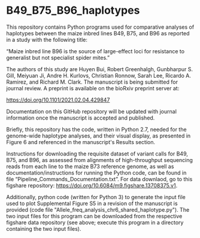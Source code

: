 # B49_B75_B96_haplotypes

This repository contains Python programs used for comparative analyses of haplotypes between the maize inbred lines B49, B75, and B96 as reported in a study with the following title:

“Maize inbred line B96 is the source of large-effect loci for resistance to generalist but not specialist spider mites.”

The authors of this study are Huyen Bui, Robert Greenhalgh, Gunbharpur S. Gill, Meiyuan Ji, Andre H. Kurlovs, Christian Ronnow, Sarah Lee, Ricardo A. Ramirez, and Richard M. Clark. The manuscript is being submitted for journal review. A preprint is available on the bioRxiv preprint server at: 

https://doi.org/10.1101/2021.02.04.429847

Documentation on this GitHub repository will be updated with journal information once the manuscript is accepted and published.

Briefly, this repository has the code, written in Python 2.7, needed for the genome-wide haplotype analyses, and their visual display, as presented in Figure 6 and referenced in the manuscript's Results section.

Instructions for downloading the requisite dataset of variant calls for B49, B75, and B96, as assessed from alignments of high-throughput sequencing reads from each line to the maize B73 reference genome, as well as documentation/instructions for running the Python code, can be found in file “Pipeline_Commands_Documentation.txt”. For data downlaod, go to this figshare repository: https://doi.org/10.6084/m9.figshare.13708375.v1.

Additionally, python code (written for Python 3) to generate the input file used to plot Supplemental Figure S5 in a revision of the manuscript is provided (code file "Allele_freq_analysis_chr6_shared_haplotype.py"). The two input files for this program can be downloaded from the respective figshare data repository (see above; execute this program in a directory containing the two input files).
